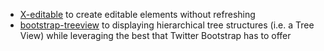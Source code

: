 * [X-editable](http://vitalets.github.io/x-editable/) to create editable elements without refreshing
* [bootstrap-treeview](http://jonmiles.github.io/bootstrap-treeview/) to displaying hierarchical tree structures (i.e. a Tree View) while leveraging the best that Twitter Bootstrap has to offer
